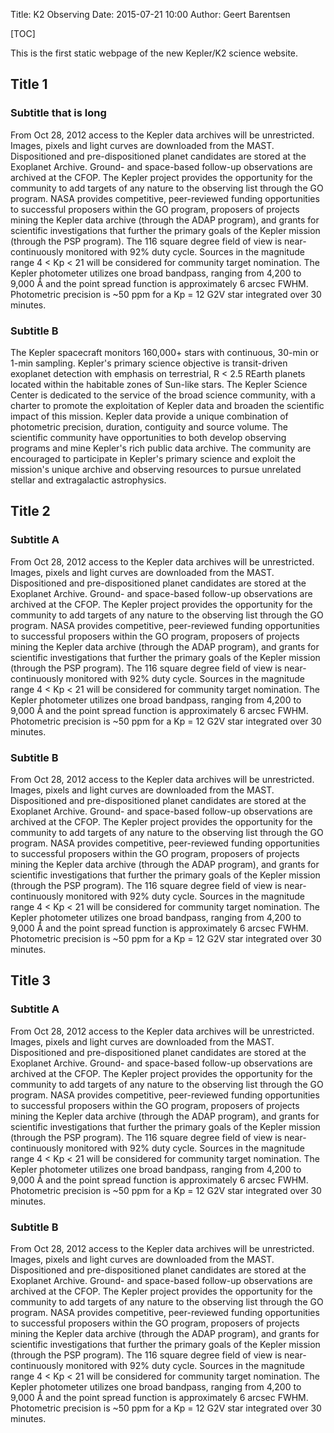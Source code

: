 Title: K2 Observing
Date: 2015-07-21 10:00
Author: Geert Barentsen

[TOC]

This is the first static webpage of the new Kepler/K2 science website.


## Title 1
### Subtitle that is long

From Oct 28, 2012 access to the Kepler data archives will be unrestricted. Images, pixels and light curves are downloaded from the MAST. Dispositioned and pre-dispositioned planet candidates are stored at the Exoplanet Archive. Ground- and space-based follow-up observations are archived at the CFOP. The Kepler project provides the opportunity for the community to add targets of any nature to the observing list through the GO program. NASA provides competitive, peer-reviewed funding opportunities to successful proposers within the GO program, proposers of projects mining the Kepler data archive (through the ADAP program), and grants for scientific investigations that further the primary goals of the Kepler mission (through the PSP program).
The 116 square degree field of view is near-continuously monitored with 92% duty cycle. Sources in the magnitude range 4 < Kp < 21 will be considered for community target nomination. The Kepler photometer utilizes one broad bandpass, ranging from 4,200 to 9,000 Å and the point spread function is approximately 6 arcsec FWHM. Photometric precision is ~50 ppm for a Kp = 12 G2V star integrated over 30 minutes. 

### Subtitle B

The Kepler spacecraft monitors 160,000+ stars with continuous, 30-min or 1-min sampling. Kepler's primary science objective is transit-driven exoplanet detection with emphasis on terrestrial, R < 2.5 REarth planets located within the habitable zones of Sun-like stars. The Kepler Science Center is dedicated to the service of the broad science community, with a charter to promote the exploitation of Kepler data and broaden the scientific impact of this mission. Kepler data provide a unique combination of photometric precision, duration, contiguity and source volume. The scientific community have opportunities to both develop observing programs and mine Kepler's rich public data archive. The community are encouraged to participate in Kepler's primary science and exploit the mission's unique archive and observing resources to pursue unrelated stellar and extragalactic astrophysics.


## Title 2
### Subtitle A
From Oct 28, 2012 access to the Kepler data archives will be unrestricted. Images, pixels and light curves are downloaded from the MAST. Dispositioned and pre-dispositioned planet candidates are stored at the Exoplanet Archive. Ground- and space-based follow-up observations are archived at the CFOP. The Kepler project provides the opportunity for the community to add targets of any nature to the observing list through the GO program. NASA provides competitive, peer-reviewed funding opportunities to successful proposers within the GO program, proposers of projects mining the Kepler data archive (through the ADAP program), and grants for scientific investigations that further the primary goals of the Kepler mission (through the PSP program).
The 116 square degree field of view is near-continuously monitored with 92% duty cycle. Sources in the magnitude range 4 < Kp < 21 will be considered for community target nomination. The Kepler photometer utilizes one broad bandpass, ranging from 4,200 to 9,000 Å and the point spread function is approximately 6 arcsec FWHM. Photometric precision is ~50 ppm for a Kp = 12 G2V star integrated over 30 minutes. 

### Subtitle B

From Oct 28, 2012 access to the Kepler data archives will be unrestricted. Images, pixels and light curves are downloaded from the MAST. Dispositioned and pre-dispositioned planet candidates are stored at the Exoplanet Archive. Ground- and space-based follow-up observations are archived at the CFOP. The Kepler project provides the opportunity for the community to add targets of any nature to the observing list through the GO program. NASA provides competitive, peer-reviewed funding opportunities to successful proposers within the GO program, proposers of projects mining the Kepler data archive (through the ADAP program), and grants for scientific investigations that further the primary goals of the Kepler mission (through the PSP program).
The 116 square degree field of view is near-continuously monitored with 92% duty cycle. Sources in the magnitude range 4 < Kp < 21 will be considered for community target nomination. The Kepler photometer utilizes one broad bandpass, ranging from 4,200 to 9,000 Å and the point spread function is approximately 6 arcsec FWHM. Photometric precision is ~50 ppm for a Kp = 12 G2V star integrated over 30 minutes. 

## Title 3
### Subtitle A

From Oct 28, 2012 access to the Kepler data archives will be unrestricted. Images, pixels and light curves are downloaded from the MAST. Dispositioned and pre-dispositioned planet candidates are stored at the Exoplanet Archive. Ground- and space-based follow-up observations are archived at the CFOP. The Kepler project provides the opportunity for the community to add targets of any nature to the observing list through the GO program. NASA provides competitive, peer-reviewed funding opportunities to successful proposers within the GO program, proposers of projects mining the Kepler data archive (through the ADAP program), and grants for scientific investigations that further the primary goals of the Kepler mission (through the PSP program).
The 116 square degree field of view is near-continuously monitored with 92% duty cycle. Sources in the magnitude range 4 < Kp < 21 will be considered for community target nomination. The Kepler photometer utilizes one broad bandpass, ranging from 4,200 to 9,000 Å and the point spread function is approximately 6 arcsec FWHM. Photometric precision is ~50 ppm for a Kp = 12 G2V star integrated over 30 minutes. 

### Subtitle B

From Oct 28, 2012 access to the Kepler data archives will be unrestricted. Images, pixels and light curves are downloaded from the MAST. Dispositioned and pre-dispositioned planet candidates are stored at the Exoplanet Archive. Ground- and space-based follow-up observations are archived at the CFOP. The Kepler project provides the opportunity for the community to add targets of any nature to the observing list through the GO program. NASA provides competitive, peer-reviewed funding opportunities to successful proposers within the GO program, proposers of projects mining the Kepler data archive (through the ADAP program), and grants for scientific investigations that further the primary goals of the Kepler mission (through the PSP program).
The 116 square degree field of view is near-continuously monitored with 92% duty cycle. Sources in the magnitude range 4 < Kp < 21 will be considered for community target nomination. The Kepler photometer utilizes one broad bandpass, ranging from 4,200 to 9,000 Å and the point spread function is approximately 6 arcsec FWHM. Photometric precision is ~50 ppm for a Kp = 12 G2V star integrated over 30 minutes. 